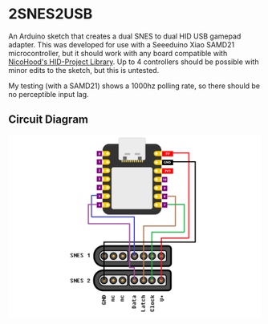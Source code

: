 # 2SNES2USB
An Arduino sketch that creates a dual SNES to dual HID USB gamepad adapter.  This was developed for use with a Seeeduino Xiao SAMD21 microcontroller, but it should work with any board compatible with [NicoHood's HID-Project Library](https://github.com/NicoHood/HID).  Up to 4 controllers should be possible with minor edits to the sketch, but this is untested.

My testing (with a SAMD21) shows a 1000hz polling rate, so there should be no perceptible input lag.

## Circuit Diagram
![diag](https://github.com/RevHarryPowell/2SNES2USB/blob/main/Circuit%20Diagram.png)
